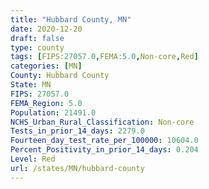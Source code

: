 ```yaml
---
title: "Hubbard County, MN"
date: 2020-12-20
draft: false
type: county
tags: [FIPS:27057.0,FEMA:5.0,Non-core,Red]
categories: [MN]
County: Hubbard County
State: MN
FIPS: 27057.0
FEMA_Region: 5.0
Population: 21491.0
NCHS_Urban_Rural_Classification: Non-core
Tests_in_prior_14_days: 2279.0
Fourteen_day_test_rate_per_100000: 10604.0
Percent_Positivity_in_prior_14_days: 0.204
Level: Red
url: /states/MN/hubbard-county
---
```




